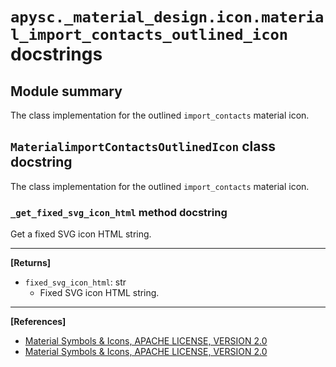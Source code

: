 # `apysc._material_design.icon.material_import_contacts_outlined_icon` docstrings

## Module summary

The class implementation for the outlined `import_contacts` material icon.

## `MaterialimportContactsOutlinedIcon` class docstring

The class implementation for the outlined `import_contacts` material icon.

### `_get_fixed_svg_icon_html` method docstring

Get a fixed SVG icon HTML string.<hr>

**[Returns]**

- `fixed_svg_icon_html`: str
  - Fixed SVG icon HTML string.

<hr>

**[References]**

- [Material Symbols & Icons, APACHE LICENSE, VERSION 2.0](https://fonts.google.com/icons?icon.size=24&icon.color=%23e8eaed)
- [Material Symbols & Icons, APACHE LICENSE, VERSION 2.0](https://www.apache.org/licenses/LICENSE-2.0.html)